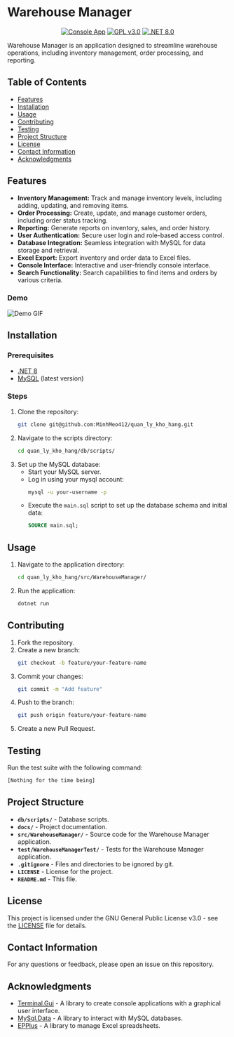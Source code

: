 # Warehouse Manager

<div align="center">
  <a href="https://img.shields.io/badge/app-console-green"><img alt="Console App" src="https://img.shields.io/badge/app-console-green"></a>
  <a href="https://img.shields.io/badge/license-GPLv3-purple"><img alt="GPL v3.0" src="https://img.shields.io/badge/license-GPLv3-purple"></a>
  <a href="https://img.shields.io/badge/.NET-8.0-blue"><img alt=".NET 8.0" src="https://img.shields.io/badge/.NET-8.0-blue"></a>
</div>

Warehouse Manager is an application designed to streamline warehouse operations, including inventory management, order processing, and reporting.

## Table of Contents
- [Features](#features)
- [Installation](#installation)
- [Usage](#usage)
- [Contributing](#contributing)
- [Testing](#testing)
- [Project Structure](#project-structure)
- [License](#license)
- [Contact Information](#contact-information)
- [Acknowledgments](#acknowledgments)

## Features

- **Inventory Management:** Track and manage inventory levels, including adding, updating, and removing items.
- **Order Processing:** Create, update, and manage customer orders, including order status tracking.
- **Reporting:** Generate reports on inventory, sales, and order history.
- **User Authentication:** Secure user login and role-based access control.
- **Database Integration:** Seamless integration with MySQL for data storage and retrieval.
- **Excel Export:** Export inventory and order data to Excel files.
- **Console Interface:** Interactive and user-friendly console interface.
- **Search Functionality:** Search capabilities to find items and orders by various criteria.

### Demo

![Demo GIF](./docs/demo.gif)

## Installation

### Prerequisites
- [.NET 8](https://dotnet.microsoft.com/download/dotnet/8.0)
- [MySQL](https://dev.mysql.com/downloads/mysql/) (latest version)

### Steps
1. Clone the repository:
    ```bash
    git clone git@github.com:MinhMeo412/quan_ly_kho_hang.git
    ```
2. Navigate to the scripts directory:
    ```bash
    cd quan_ly_kho_hang/db/scripts/
    ```
3. Set up the MySQL database:
    - Start your MySQL server.
    - Log in using your mysql account:
        ```bash
        mysql -u your-username -p
        ```
    - Execute the `main.sql` script to set up the database schema and initial data:
        ```sql
        SOURCE main.sql;
        ```

## Usage

1. Navigate to the application directory:
    ```bash
    cd quan_ly_kho_hang/src/WarehouseManager/
    ```
2. Run the application:
    ```bash
    dotnet run
    ```

## Contributing

1. Fork the repository.
2. Create a new branch:
    ```bash
    git checkout -b feature/your-feature-name
    ```
3. Commit your changes:
    ```bash
    git commit -m "Add feature"
    ```
4. Push to the branch:
    ```bash
    git push origin feature/your-feature-name
    ```
5. Create a new Pull Request.

## Testing

Run the test suite with the following command:
```bash
[Nothing for the time being]
```

## Project Structure
- **`db/scripts/`** - Database scripts.
- **`docs/`** - Project documentation.
- **`src/WarehouseManager/`** - Source code for the Warehouse Manager application.
- **`test/WarehouseManagerTest/`** - Tests for the Warehouse Manager application.
- **`.gitignore`** - Files and directories to be ignored by git.
- **`LICENSE`** - License for the project.
- **`README.md`** - This file.

## License

This project is licensed under the GNU General Public License v3.0 - see the [LICENSE](./LICENSE) file for details.

## Contact Information

For any questions or feedback, please open an issue on this repository.

## Acknowledgments

- [Terminal.Gui](https://www.nuget.org/packages/Terminal.Gui) - A library to create console applications with a graphical user interface.
- [MySql.Data](https://www.nuget.org/packages/MySql.Data) - A library to interact with MySQL databases.
- [EPPlus](https://www.nuget.org/packages/EPPlus) - A library to manage Excel spreadsheets.
